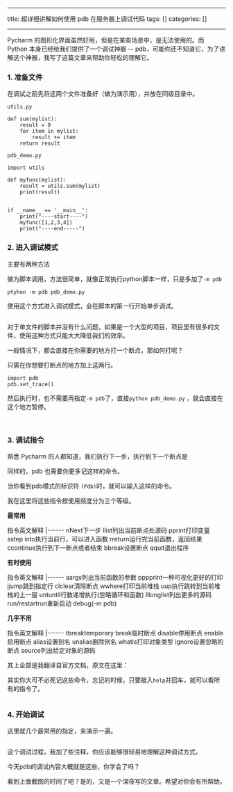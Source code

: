 
--- 
title:  超详细讲解如何使用 pdb 在服务器上调试代码 
tags: []
categories: [] 

---
Pycharm 的图形化界面虽然好用，但是在某些场景中，是无法使用的。而 Python 本身已经给我们提供了一个调试神器 -- pdb，可能你还不知道它，为了讲解这个神器，我写了这篇文章来帮助你轻松的理解它。

### 1. 准备文件

在调试之前先将这两个文件准备好（做为演示用），并放在同级目录中。

`utils.py`

```
def sum(mylist):
    result = 0
    for item in mylist:
        result += item
    return result
```

`pdb_demo.py`

```
import utils

def myfunc(mylist):
    result = utils.sum(mylist)
    print(result)


if __name__ == '__main__':
    print("----start----")
    myfunc([1,2,3,4])
    print("----end-----")
```

### 2. 进入调试模式

主要有两种方法

做为脚本调用，方法很简单，就像正常执行python脚本一样，只是多加了`-m pdb`

```
ptyhon -m pdb pdb_demo.py
```

使用这个方式进入调试模式，会在脚本的第一行开始单步调试。

<img src="https://img-blog.csdnimg.cn/20201030111532118.png" alt="">

对于单文件的脚本并没有什么问题，如果是一个大型的项目，项目里有很多的文件，使用这种方式只能大大降低我们的效率。

一般情况下，都会直接在你需要的地方打一个断点，那如何打呢？

只需在你想要打断点的地方加上这两行。

```
import pdb
pdb.set_trace()
```

然后执行时，也不需要再指定`-m pdb`了，直接`python pdb_demo.py` ，就会直接在这个地方暂停。

<img src="https://img-blog.csdnimg.cn/20201030111533830.png" alt="">

<img src="https://img-blog.csdnimg.cn/20201030111536402.png" alt="">

### 3. 调试指令

熟悉 Pycharm 的人都知道，我们执行下一步，执行到下一个断点是

同样的，pdb 也需要你更多记这样的命令。

当你看到pdb模式的标识符 `(Pdb)`时，就可以输入这样的命令。

我在这里将这些指令按使用频度分为三个等级。

**最常用**

<th align="center">指令</th><th align="center">英文</th><th align="center">解释</th>
|------
<td align="center">n</td><td align="center">Next</td><td align="center">下一步</td>
<td align="center">l</td><td align="center">list</td><td align="center">列出当前断点处源码</td>
<td align="center">p</td><td align="center">print</td><td align="center">打印变量</td>
<td align="center">s</td><td align="center">step into</td><td align="center">执行当前行，可以进入函数</td>
<td align="center">r</td><td align="center">return</td><td align="center">运行完当前函数，返回结果</td>
<td align="center">c</td><td align="center">continue</td><td align="center">执行到下一断点或者结束</td>
<td align="center">b</td><td align="center">break</td><td align="center">设置断点</td>
<td align="center">q</td><td align="center">quit</td><td align="center">退出程序</td>

**有时使用**

<th align="center">指令</th><th align="center">英文</th><th align="center">解释</th>
|------
<td align="center">a</td><td align="center">args</td><td align="center">列出当前函数的参数</td>
<td align="center">pp</td><td align="center">pprint</td><td align="center">一种可视化更好的打印</td>
<td align="center">j</td><td align="center">jump</td><td align="center">跳到指定行</td>
<td align="center">cl</td><td align="center">clear</td><td align="center">清除断点</td>
<td align="center">w</td><td align="center">where</td><td align="center">打印当前堆栈</td>
<td align="center">u</td><td align="center">up</td><td align="center">执行跳转到当前堆栈的上一层</td>
<td align="center">unt</td><td align="center">until</td><td align="center">行数递增执行(忽略循环和函数)</td>
<td align="center">ll</td><td align="center">longlist</td><td align="center">列出更多的源码</td>
<td align="center">run/restart</td><td align="center">run</td><td align="center">重新启动 debug(-m pdb)</td>

**几乎不用**

<th align="center">指令</th><th align="center">英文</th><th align="center">解释</th>
|------
<td align="center">tbreak</td><td align="center">temporary break</td><td align="center">临时断点</td>
<td align="center">disable</td><td align="center"></td><td align="center">停用断点</td>
<td align="center">enable</td><td align="center"></td><td align="center">启用断点</td>
<td align="center">alias</td><td align="center"></td><td align="center">设置别名</td>
<td align="center">unalias</td><td align="center"></td><td align="center">删除别名</td>
<td align="center">whatis</td><td align="center"></td><td align="center">打印对象类型</td>
<td align="center">ignore</td><td align="center"></td><td align="center">设置忽略的断点</td>
<td align="center">source</td><td align="center"></td><td align="center">列出给定对象的源码</td>

其上全部是我翻译自官方文档，原文在这里：

其实你大可不必死记这些命令，忘记的时候，只要敲入`help`并回车，就可以看所有的指令了。

<img src="https://img-blog.csdnimg.cn/20201030111537235.png" alt="">

### 4. 开始调试

这里就几个最常用的指定，来演示一遍。

<img src="https://img-blog.csdnimg.cn/20201030111539454.png" alt="">

这个调试过程，我加了些注释，你应该能够很轻易地理解这种调试方式。

今天pdb的调试内容大概就是这些，你学会了吗？

看到上面截图的时间了吧？是的，又是一个深夜写的文章。希望对你会有所帮助。
